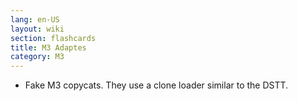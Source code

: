 ```yaml
---
lang: en-US
layout: wiki
section: flashcards
title: M3 Adaptes
category: M3
---
```


- Fake M3 copycats. They use a clone loader similar to the DSTT.
